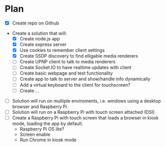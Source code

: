 # Plan

- [x] Create repo on Github
- Create a solution that will:
  - [x] Create node.js app
  - [x] Create express server
  - [x] Use cookies to remember client settings
  - [x] Create SSDP discovery to find elligable media renderers
  - [ ] Create UPNP client to talk to media renderers
  - [ ] Create Socket.IO to have realtime updates with client
  - [ ] Create basic webpage and test functionality
  - [ ] Create app to talk to server and show/handle info dynamically
  - [ ] Add a virtual keyboard to the client for touchscreen?
  - [ ] Create ...

- [ ] Solution will run on multiple enviroments, i.e. windows using a desktop browser and Raspberry Pi.
- [ ] Solution will run on a Raspberry Pi with touch screen attached (DSI)
- [ ] Create a Raspberry Pi with touch screen that loads a browser in kiosk mode, loading the app by default.
  - Raspberry Pi OS lite?
  - Screen enable
  - Run Chrome in kiosk mode
